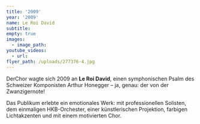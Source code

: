 ```yaml
---
title: '2009'
year: '2009'
name: Le Roi David
subtitle:
empty: true
images:
  - image_path:
youtube_videos:
  - url:
flyer_path: /uploads/277376-4.jpg
---
```


DerChor wagte sich 2009 an **Le Roi David**, einen symphonischen Psalm des Schweizer Komponisten Arthur Honegger – ja, genau: der von der Zwanzigernote!

Das Publikum erlebte ein emotionales Werk: mit professionellen Solisten, dem einmaligen HKB-Orchester, einer k&uuml;nstlerischen Projektion, farbigen Lichtakzenten und mit einem motivierten Chor.